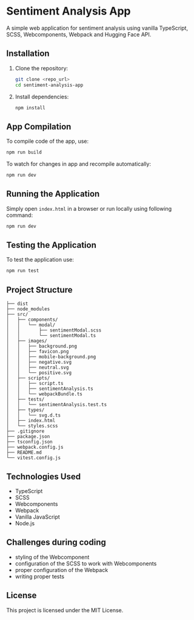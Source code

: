 # Sentiment Analysis App

A simple web application for sentiment analysis using vanilla TypeScript, SCSS, Webcomponents, Webpack and Hugging Face API.

## Installation

1. Clone the repository:
   ```sh
   git clone <repo_url>
   cd sentiment-analysis-app
   ```
2. Install dependencies:
   ```sh
   npm install
   ```

## App Compilation

To compile code of the app, use:
```sh
npm run build
```

To watch for changes in app and recompile automatically:
```sh
npm run dev
```

## Running the Application

Simply open `index.html` in a browser or run locally using following command:
```sh
npm run dev
```

## Testing the Application

To test the application use:
```sh
npm run test
```

## Project Structure
```
├── dist
├── node_modules
├── src/
│   ├── components/
│   │   └── modal/
│   │       ├── sentimentModal.scss
│   │       └── sentimentModal.ts
│   ├── images/
│   │   ├── background.png
│   │   ├── favicon.png
│   │   ├── mobile-background.png
│   │   ├── negative.svg
│   │   ├── neutral.svg
│   │   └── positive.svg
│   ├── scripts/
│   │   ├── script.ts
│   │   ├── sentimentAnalysis.ts
│   │   └── webpackBundle.ts
│   ├── tests/
│   │   └── sentimentAnalysis.test.ts
│   ├── types/
│   │   └── svg.d.ts
│   ├── index.html
│   └── styles.scss
├── .gitignore
├── package.json
├── tsconfig.json
├── webpack.config.js
├── README.md
└── vitest.config.js
```

## Technologies Used
- TypeScript
- SCSS
- Webcomponents
- Webpack
- Vanilla JavaScript
- Node.js

## Challenges during coding
- styling of the Webcomponent
- configuration of the SCSS to work with Webcomponents
- proper configuration of the Webpack
- writing proper tests

## License
This project is licensed under the MIT License.
